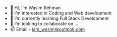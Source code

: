 - 👋 Hi, I’m Wasim Rehman
- 👀 I’m interested in Coding and Web development
- 🌱 I’m currently learning Full Stack Development
- 💞️ I’m looking to collaborate on ...
- 📫 Email:- iam_wasim@outlook.com

<!---
WasimRehmn/WasimRehmn is a ✨ special ✨ repository because its `README.md` (this file) appears on your GitHub profile.
You can click the Preview link to take a look at your changes.
--->
